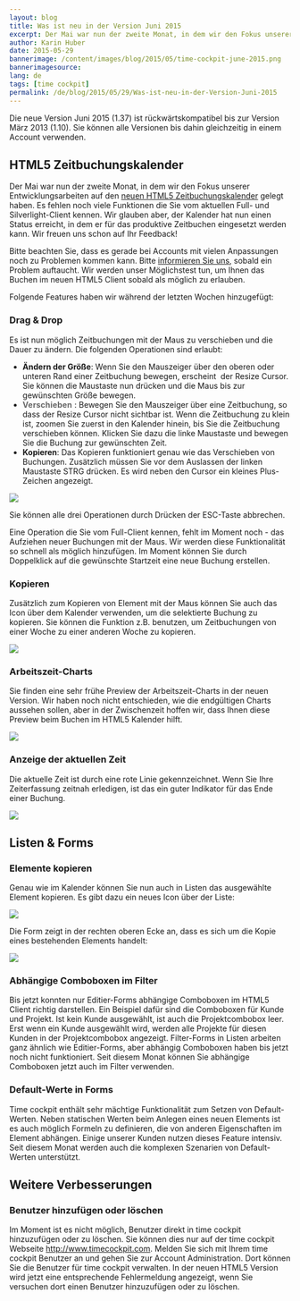 ```yaml
---
layout: blog
title: Was ist neu in der Version Juni 2015
excerpt: Der Mai war nun der zweite Monat, in dem wir den Fokus unserer Entwicklungsarbeiten auf den neuen HTML5 Zeitbuchungskalender gelegt haben. Wir glauben, der Kalender hat nun einen Status erreicht, in dem er für das produktive Zeitbuchen eingesetzt werden kann. Wir freuen uns schon auf Ihr Feedback!
author: Karin Huber
date: 2015-05-29
bannerimage: /content/images/blog/2015/05/time-cockpit-june-2015.png
bannerimagesource: 
lang: de
tags: [time cockpit]
permalink: /de/blog/2015/05/29/Was-ist-neu-in-der-Version-Juni-2015
---
```


<p>Die neue Version Juni 2015 (1.37) ist rückwärtskompatibel bis zur Version März 2013 (1.10). Sie können alle Versionen bis dahin gleichzeitig in einem Account verwenden.</p><h2>HTML5 Zeitbuchungskalender
<br /></h2><p>Der Mai war nun der zweite Monat, in dem wir den Fokus unserer Entwicklungsarbeiten auf den <a href="https://web.timecockpit.com/" target="_blank">neuen HTML5 Zeitbuchungskalender</a> gelegt haben. Es fehlen noch viele Funktionen die Sie vom aktuellen Full- und Silverlight-Client kennen. Wir glauben aber, der Kalender hat nun einen Status erreicht, in dem er für das produktive Zeitbuchen eingesetzt werden kann. Wir freuen uns schon auf Ihr Feedback!</p><p>Bitte beachten Sie, dass es gerade bei Accounts mit vielen Anpassungen noch zu Problemen kommen kann. Bitte <a href="mailto:support@timecockpit.com">informieren Sie uns</a>, sobald ein Problem auftaucht. Wir werden unser Möglichstest tun, um Ihnen das Buchen im neuen HTML5 Client sobald als möglich zu erlauben.</p><p>Folgende Features haben wir während der letzten Wochen hinzugefügt:</p><h3>Drag &amp; Drop
<br /></h3><p>Es ist nun möglich Zeitbuchungen mit der Maus zu verschieben und die Dauer zu ändern. Die folgenden Operationen sind erlaubt:</p><ul>
  <li>
    <strong>Ändern der Größe</strong>: Wenn Sie den Mauszeiger über den oberen oder unteren Rand einer Zeitbuchung bewegen, erscheint  der Resize Cursor. Sie können die Maustaste nun drücken und die Maus bis zur gewünschten Größe bewegen.</li>
  <li>
    <font color="#666666">
      <span style="letter-spacing: 0.200000002980232px;" data-mce-style="letter-spacing: 0.200000002980232px;">
        <strong>Verschieben</strong>
      </span>
    </font>: Bewegen Sie den Mauszeiger über eine Zeitbuchung, so dass der Resize Cursor nicht sichtbar ist. Wenn die Zeitbuchung zu klein ist, zoomen Sie zuerst in den Kalender hinein, bis Sie die Zeitbuchung verschieben können. Klicken Sie dazu die linke Maustaste und bewegen Sie die Buchung zur gewünschten Zeit.</li>
  <li>
    <strong>Kopieren</strong>: Das Kopieren funktioniert genau wie das Verschieben von Buchungen. Zusätzlich müssen Sie vor dem Auslassen der linken Maustaste STRG drücken. Es wird neben den Cursor ein kleines Plus-Zeichen angezeigt.</li>
</ul><p>
  <img src="{{site.baseurl}}/content/images/blog/2015/05/copy-time-sheet-entry-with-mouse.gif" />
</p><p>Sie können alle drei Operationen durch Drücken der ESC-Taste abbrechen.</p><p>Eine Operation die Sie vom Full-Client kennen, fehlt im Moment noch - das Aufziehen neuer Buchungen mit der Maus. Wir werden diese Funktionalität so schnell als möglich hinzufügen. Im Moment können Sie durch Doppelklick auf die gewünschte Startzeit eine neue Buchung erstellen.</p><h3>Kopieren
<br /></h3><p>Zusätzlich zum Kopieren von Element mit der Maus können Sie auch das Icon über dem Kalender verwenden, um die selektierte Buchung zu kopieren. Sie können die Funktion z.B. benutzen, um Zeitbuchungen von einer Woche zu einer anderen Woche zu kopieren.</p><p>
  <img src="{{site.baseurl}}/content/images/blog/2015/05/copy-time-sheet-entry.png" />
</p><h3>Arbeitszeit-Charts
<br /></h3><p>Sie finden eine sehr frühe Preview der Arbeitszeit-Charts in der neuen Version. Wir haben noch nicht entschieden, wie die endgültigen Charts aussehen sollen, aber in der Zwischenzeit hoffen wir, dass Ihnen diese Preview beim Buchen im HTML5 Kalender hilft.</p><p>
  <img src="{{site.baseurl}}/content/images/blog/2015/05/working-hours-chart.png" />
</p><h3>Anzeige der aktuellen Zeit
<br /></h3><p>Die aktuelle Zeit ist durch eine rote Linie gekennzeichnet. Wenn Sie Ihre Zeiterfassung zeitnah erledigen, ist das ein guter Indikator für das Ende einer Buchung.</p><p>
  <img src="{{site.baseurl}}/content/images/blog/2015/05/now-indicator.png" />
</p><h2>Listen &amp; Forms</h2><h3>Elemente kopieren
<br /></h3><p>Genau wie im Kalender können Sie nun auch in Listen das ausgewählte Element kopieren. Es gibt dazu ein neues Icon über der Liste:</p><p>
  <img src="{{site.baseurl}}/content/images/blog/2015/05/copy-entity.png" />
</p><p>Die Form zeigt in der rechten oberen Ecke an, dass es sich um die Kopie eines bestehenden Elements handelt:</p><p>
  <img src="{{site.baseurl}}/content/images/blog/2015/05/copy-item-form.png" />
</p><h3>Abhängige Comboboxen im Filter
<br /></h3><p>Bis jetzt konnten nur Editier-Forms abhängige Comboboxen im HTML5 Client richtig darstellen. Ein Beispiel dafür sind die Comboboxen für Kunde und Projekt. Ist kein Kunde ausgewählt, ist auch die Projektcombobox leer. Erst wenn ein Kunde ausgewählt wird, werden alle Projekte für diesen Kunden in der Projektcombobox angezeigt. Filter-Forms in Listen arbeiten ganz ähnlich wie Editier-Forms, aber abhängig Comboboxen haben bis jetzt noch nicht funktioniert. Seit diesem Monat können Sie abhängige Comboboxen jetzt auch im Filter verwenden.</p><h3>Default-Werte in Forms
<br /></h3><p>Time cockpit enthält sehr mächtige Funktionalität zum Setzen von Default-Werten. Neben statischen Werten beim Anlegen eines neuen Elements ist es auch möglich Formeln zu definieren, die von anderen Eigenschaften im Element abhängen. Einige unserer Kunden nutzen dieses Feature intensiv. Seit diesem Monat werden auch die komplexen Szenarien von Default-Werten unterstützt.</p><h2>Weitere Verbesserungen
<br /></h2><h3>Benutzer hinzufügen oder löschen</h3><p>Im Moment ist es nicht möglich, Benutzer direkt in time cockpit hinzuzufügen oder zu löschen. Sie können dies nur auf der time cockpit Webseite <a href="http://www.timecockpit.com/">http://www.timecockpit.com</a>. Melden Sie sich mit Ihrem time cockpit Benutzer an und gehen Sie zur Account Administration. Dort können Sie die Benutzer für time cockpit verwalten. In der neuen HTML5 Version wird jetzt eine entsprechende Fehlermeldung angezeigt, wenn Sie versuchen dort einen Benutzer hinzuzufügen oder zu löschen.</p>